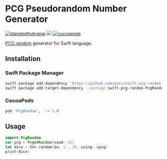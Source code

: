PCG Pseudorandom Number Generator
==


[![standwithukraine](https://user-images.githubusercontent.com/196601/157245183-b198283a-c395-4318-854d-74a635ee7e60.svg)](https://ukrainewar.carrd.co/)
[![](https://github.com/paiv/swift-pcg-random/workflows/Build/badge.svg)](https://github.com/paiv/swift-pcg-random/actions)
[![cocoapods](https://img.shields.io/cocoapods/v/PcgRandom.svg)](https://cocoapods.org/pods/PcgRandom)


[PCG random][HOME] generator for Swift language.

[HOME]: https://www.pcg-random.org/


Installation
--

### Swift Package Manager

```sh
swift package add-dependency 'https://github.com/paiv/swift-pcg-random.git' --from '1.0.0'
swift package add-target-dependency --package swift-pcg-random PcgRandom <target-name>
```

### CocoaPods

```ruby
pod 'PcgRandom', '~> 1.0'
```


Usage
--

```swift
import PcgRandom
var pcg = Pcg64Random(seed: 42)
let dice = Int.random(in: 1...20, using: &pcg)
print(dice)
```
